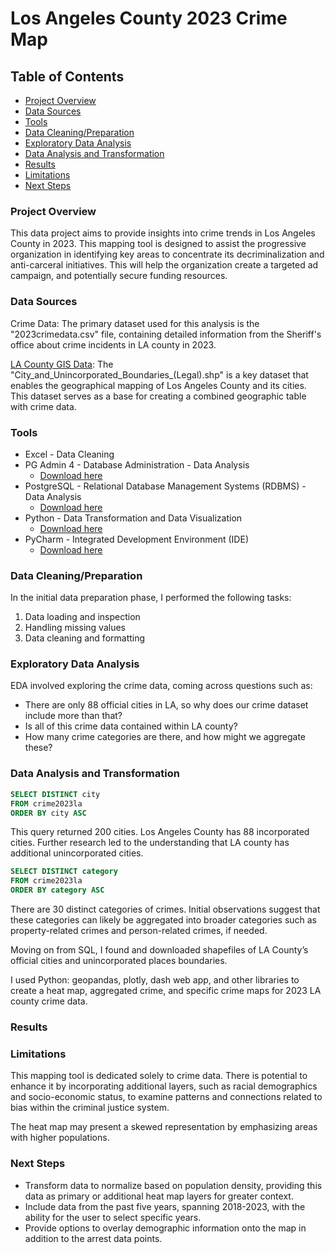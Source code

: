
# Los Angeles County 2023 Crime Map 

## Table of Contents

- [Project Overview](#project-overview)
- [Data Sources](#data-sources)
- [Tools](#tools)
- [Data Cleaning/Preparation](#data-cleaningpreparation)
- [Exploratory Data Analysis](#exploratory-data-analysis)
- [Data Analysis and Transformation](#data-analysis-and-transformation)
- [Results](#results)
- [Limitations](#limitations)
- [Next Steps](#next-steps)
 
### Project Overview

This data project aims to provide insights into crime trends in Los Angeles County in 2023. This mapping tool is designed to assist the progressive organization in identifying key areas to concentrate its decriminalization and anti-carceral initiatives. This will help the organization create a targeted ad campaign, and potentially secure funding resources.

### Data Sources

Crime Data: The primary dataset used for this analysis is the "2023crimedata.csv" file, containing detailed information from the Sheriff's office about crime incidents in LA county in 2023.

[LA County GIS Data](https://lacounty.maps.arcgis.com/home/item.html?id=a76e9954365d4608aa8ae81959f402f7&sortOrder=desc&sortField=defaultFSOrder): The "City_and_Unincorporated_Boundaries_(Legal).shp" is a key dataset that enables the geographical mapping of Los Angeles County and its cities. This dataset serves as a base for creating a combined geographic table with crime data.

### Tools

- Excel - Data Cleaning
- PG Admin 4 - Database Administration - Data Analysis
  - [Download here](https://www.pgadmin.org/download/pgadmin-4-windows/)
- PostgreSQL - Relational Database Management Systems (RDBMS) - Data Analysis
  - [Download here](https://www.postgresql.org/download/)
- Python - Data Transformation and Data Visualization
  - [Download here](https://www.python.org/downloads/)
- PyCharm - Integrated Development Environment (IDE)
  - [Download here](https://www.jetbrains.com/pycharm/download/?section=mac)

### Data Cleaning/Preparation

In the initial data preparation phase, I performed the following tasks:
1. Data loading and inspection
2. Handling missing values
3. Data cleaning and formatting

### Exploratory Data Analysis

EDA involved exploring the crime data, coming across questions such as:

- There are only 88 official cities in LA, so why does our crime dataset include more than that?
- Is all of this crime data contained within LA county?
- How many crime categories are there, and how might we aggregate these?

  
### Data Analysis and Transformation

```sql
SELECT DISTINCT city
FROM crime2023la
ORDER BY city ASC
```

This query returned 200 cities. Los Angeles County has 88 incorporated cities. Further research led to the understanding that LA county has additional unincorporated cities. 


```sql
SELECT DISTINCT category
FROM crime2023la
ORDER BY category ASC
```

There are 30 distinct categories of crimes.  Initial observations suggest that these categories can likely be aggregated into broader categories such as property-related crimes and person-related crimes, if needed.

Moving on from SQL, I found and downloaded shapefiles of LA County’s official cities and unincorporated places boundaries.

I used Python: geopandas, plotly, dash web app, and other libraries to create a heat map, aggregated crime, and specific crime maps for 2023 LA county crime data.


### Results


### Limitations

This mapping tool is dedicated solely to crime data. There is potential to enhance it by incorporating additional layers, such as racial demographics and socio-economic status, to examine patterns and connections related to bias within the criminal justice system. 

The heat map may present a skewed representation by emphasizing areas with higher populations.

### Next Steps

- Transform data to normalize based on population density, providing this data as primary or additional heat map layers for greater context.
- Include data from the past five years, spanning 2018-2023, with the ability for the user to select specific years.
- Provide options to overlay demographic information onto the map in addition to the arrest data points.
